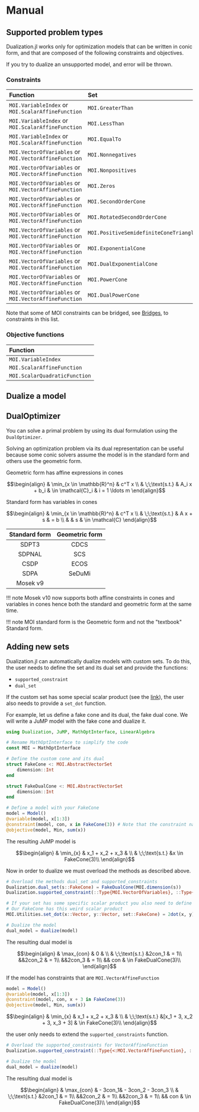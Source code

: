 # Manual

## Supported problem types

Dualization.jl works only for optimization models that can be written in conic
form, and that are composed of the following constraints and objectives.

If you try to dualize an unsupported model, and error will be thrown.

### Constraints

| Function                   | Set                                    |
|:-------------------------- |:-------------------------------------- |
| `MOI.VariableIndex` or `MOI.ScalarAffineFunction` | `MOI.GreaterThan` |
| `MOI.VariableIndex` or `MOI.ScalarAffineFunction` | `MOI.LessThan`    |
| `MOI.VariableIndex` or `MOI.ScalarAffineFunction` | `MOI.EqualTo`     |
| `MOI.VectorOfVariables` or `MOI.VectorAffineFunction` | `MOI.Nonnegatives`                     |
| `MOI.VectorOfVariables` or `MOI.VectorAffineFunction` | `MOI.Nonpositives`                     |
| `MOI.VectorOfVariables` or `MOI.VectorAffineFunction` | `MOI.Zeros`                            |
| `MOI.VectorOfVariables` or `MOI.VectorAffineFunction` | `MOI.SecondOrderCone`                  |
| `MOI.VectorOfVariables` or `MOI.VectorAffineFunction` | `MOI.RotatedSecondOrderCone`           |
| `MOI.VectorOfVariables` or `MOI.VectorAffineFunction` | `MOI.PositiveSemidefiniteConeTriangle` |
| `MOI.VectorOfVariables` or `MOI.VectorAffineFunction` | `MOI.ExponentialCone`                  |
| `MOI.VectorOfVariables` or `MOI.VectorAffineFunction` | `MOI.DualExponentialCone`              |
| `MOI.VectorOfVariables` or `MOI.VectorAffineFunction` | `MOI.PowerCone`                        |
| `MOI.VectorOfVariables` or `MOI.VectorAffineFunction` | `MOI.DualPowerCone`                    |

Note that some of MOI constraints can be bridged, see [Bridges](http://jump.dev/MathOptInterface.jl/stable/apireference/#Bridges-1), to constraints in this list.

### Objective functions

| Function                      |
|:----------------------------- |
| `MOI.VariableIndex`           |
| `MOI.ScalarAffineFunction`    |
| `MOI.ScalarQuadraticFunction` |

## Dualize a model

## DualOptimizer

You can solve a primal problem by using its dual formulation using the `DualOptimizer`.

Solving an optimization problem via its dual representation can be useful because some conic solvers assume the model is in the standard form and others use the geometric form.

Geometric form has affine expressions in cones

```math
\begin{align}
& \min_{x \in \mathbb{R}^n} & c^T x
\\
& \;\;\text{s.t.} & A_i x + b_i & \in \mathcal{C}_i & i = 1 \ldots m
\end{align}
```

Standard form has variables in cones

```math
\begin{align}
& \min_{x \in \mathbb{R}^n} & c^T x
\\
& \;\;\text{s.t.} & A x + s & = b
\\
& & s & \in \mathcal{C}
\end{align}
```

|  Standard form | Geometric form |
|:-------:|:-------:|
| SDPT3 | CDCS |
| SDPNAL | SCS |
| CSDP | ECOS |
| SDPA | SeDuMi |
| Mosek v9 |

!!! note
    Mosek v10 now supports both affine constraints in cones and variables in
    cones hence both the standard and geometric form at the same time.

!!! note
    MOI standard form is the Geometric form and not the "textbook" Standard form.

## Adding new sets

Dualization.jl can automatically dualize models with custom sets.
To do this, the user needs to define the set and its dual set and provide the functions:

* `supported_constraint`
* `dual_set`

If the custom set has some special scalar product (see the [link](https://jump.dev/MathOptInterface.jl/stable/apireference/#MathOptInterface.AbstractSymmetricMatrixSetTriangle)), the user also needs
to provide a `set_dot` function.

For example, let us define a fake cone and its dual, the fake dual cone. We will write a JuMP model
with the fake cone and dualize it.

```julia
using Dualization, JuMP, MathOptInterface, LinearAlgebra

# Rename MathOptInterface to simplify the code
const MOI = MathOptInterface

# Define the custom cone and its dual
struct FakeCone <: MOI.AbstractVectorSet
    dimension::Int
end

struct FakeDualCone <: MOI.AbstractVectorSet
    dimension::Int
end

# Define a model with your FakeCone
model = Model()
@variable(model, x[1:3])
@constraint(model, con, x in FakeCone(3)) # Note that the constraint name is "con"
@objective(model, Min, sum(x))
```
The resulting JuMP model is

```math
\begin{align}
    & \min_{x} & x_1 + x_2 + x_3 &
    \\
    & \;\;\text{s.t.}
    &x \in FakeCone(3)\\
\end{align}
```

Now in order to dualize we must overload the methods as described above.

```julia
# Overload the methods dual_set and supported_constraints
Dualization.dual_set(s::FakeCone) = FakeDualCone(MOI.dimension(s))
Dualization.supported_constraint(::Type{MOI.VectorOfVariables}, ::Type{<:FakeCone}) = true

# If your set has some specific scalar product you also need to define a new set_dot function
# Our FakeCone has this weird scalar product
MOI.Utilities.set_dot(x::Vector, y::Vector, set::FakeCone) = 2dot(x, y)

# Dualize the model
dual_model = dualize(model)
```

The resulting dual model is

```math
\begin{align}
    & \max_{con} & 0 &
    \\
    & \;\;\text{s.t.}
    &2con_1 & = 1\\
    &&2con_2 & = 1\\
    &&2con_3 & = 1\\
    && con & \in FakeDualCone(3)\\
\end{align}
```

If the model has constraints that are `MOI.VectorAffineFunction`

```julia
model = Model()
@variable(model, x[1:3])
@constraint(model, con, x + 3 in FakeCone(3))
@objective(model, Min, sum(x))
```

```math
\begin{align}
    & \min_{x} & x_1 + x_2 + x_3 &
    \\
    & \;\;\text{s.t.}
    &[x_1 + 3, x_2 + 3, x_3 + 3] & \in FakeCone(3)\\
\end{align}
```

the user only needs to extend the `supported_constraints` function.

```julia
# Overload the supported_constraints for VectorAffineFunction
Dualization.supported_constraint(::Type{<:MOI.VectorAffineFunction}, ::Type{<:FakeCone}) = true

# Dualize the model
dual_model = dualize(model)
```

The resulting dual model is

```math
\begin{align}
    & \max_{con} & - 3con_1& - 3con_2 - 3con_3
    \\
    & \;\;\text{s.t.}
    &2con_1 & = 1\\
    &&2con_2 & = 1\\
    &&2con_3 & = 1\\
    && con & \in FakeDualCone(3)\\
\end{align}
```
